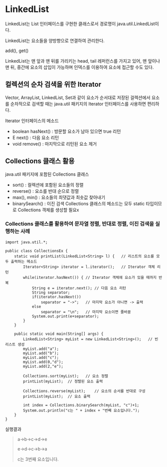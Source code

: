 # LinkedList<E>

LinkedList<E>는 List<E> 인터페이스를 구현한 클래스로서 경로명이 java.util.LinkedList이다.

LinkedList는 요소들을 양방향으로 연결하여 관리한다.

add(), get()

LinkedList는 맨 앞과 맨 뒤를 가리키는 head, tail 레퍼런스를 가지고 있어, 맨 앞이나 맨 뒤, 중간에 요소의 삽입이 가능하며 인덱스를 이용하여 요소에 접근할 수도 있다.

## 컬렉션의 순차 검색을 위한 Iterator
Vector, ArrayList, LinkedList, Set과 같이 요소가 순서대로 저장된 걸렉션에서 요소를 순차적으로 검색할 때는 java.util 패키지의 Iterator<E> 인터페이스를 사용하면 편리하다.

Iterator<E> 인터페이스의 메소드
- boolean hasNext() : 방문할 요소가 남아 있으면 true 리턴
- E next() : 다음 요소 리턴
- void remove() : 마지막으로 리턴된 요소 제거

## Collections 클래스 활용
java.util 패키지에 포함된 Collections 클래스
- sort() : 컬렉션에 포함된 요소들의 정렬
- reverse() : 요소를 반대 순으로 정렬
- max(), min() : 요소들의 최댓값과 최솟값 찾아내기
- binarySearch() : 이진 검색
Collections 클래스의 메소드는 모두 static 타입이므로 Collections 객체를 생성할 필요x

### Collections 클래스를 활용하여 문자열 정렬, 반대로 정렬, 이진 검색을 실행하는 사례
	import java.util.*;
	
	public class CollectionsEx {
		static void printList(LinkedList<String> l) {	// 리스트의 요소를 모두 출력하는 메소드
			Iterator<String> iterator = l.iterator();	// Iterator 객체 리턴
			while(iterator.hasNext()) {	// Iterator 객체에 요소가 있을 때까지 반복
				String e = iterator.next();	// 다음 요소 리턴
				String separator;
				if(iterator.hasNext())
					separator = "->";	// 마지막 요소가 아니면 -> 출력
				else
					separator = "\n";	// 마지막 요소이면 줄바꿈
				System.out.print(e+separator);
			}
		}
	
		public static void main(String[] args) {
			LinkedList<String> myList = new LinkedList<String>();	// 빈 리스트 생성
			myList.add("a");
			myList.add("b");
			myList.add("c");
			myList.add(0,"d");
			myList.add(2,"e");
			
			Collections.sort(myList);	// 요소 정렬
			printList(myList);	// 정렬된 요소 출력
			
			Collections.reverse(myList);	// 요소의 순서를 반대로 구성
			printList(myList);	// 요소 출력
			
			int index = Collections.binarySearch(myList, "c")+1;
			System.out.println("c는 " + index + "번째 요소입니다.");
		}
	}
	
실행결과

> a->b->c->d->e
>
> e->d->c->b->a
>
> c는 3번째 요소입니다. 

